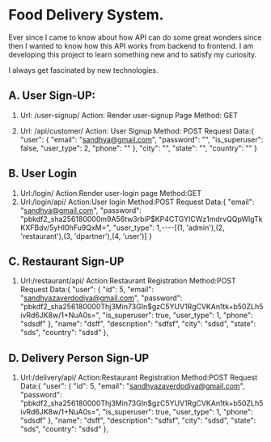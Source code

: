 # Food Delivery System.
Ever since I came to know about how API can do some great wonders since then I wanted to know how this API works from backend to frontend.
I am developing this project to learn something new and to satisfy my curiosity.

I always get fascinated by new technologies.



A. User Sign-UP:
-------------------
1.  Url: /user-signup/
    Action: Render user-signup Page
    Method: GET
    
2.  Url: /api/customer/
    Action: User Signup
    Method: POST
    Request Data:{
    "user": {
        "email": "sandhya@gmail.com",
        "password": "",
        "is_superuser": false,
        "user_type": 2,
        "phone": ""
    },
    "city": "",
    "state": "",
    "country": ""
}
	
B. User Login
-------------------
1. Url:/login/
   Action:Render user-login page
   Method:GET
2. Url:/login/api/
   Action:User login
   Method:POST
   Request Data:{
   "email": "sandhya@gmail.com",
   "password": "pbkdf2_sha256$180000$m9A56tw3rbiP$KP4CTGYICWz1mdrvQQpWlgTkKXFBdv/5yHI0hFu9QxM=",
   "user_type": 1,----[(1, 'admin'),(2, 'restaurant'),(3, 'dpartner'),(4, 'user')]
   }
   
   
C. Restaurant Sign-UP
-------------------
1. Url:/restaurant/api/
   Action:Restaurant Registration
   Method:POST
   Request Data:{
        "user": {
            "id": 5,
            "email": "sandhyazaverdodiya@gmail.com",
            "password": "pbkdf2_sha256$180000$Thj3Min73GIn$gzC5YUV1RgCVKAn1tk+b50ZLh5ivRd6JK8w/1+NuA0s=",
            "is_superuser": true,
            "user_type": 1,
            "phone": "sdsdf"
        },
        "name": "dsff",
        "description": "sdfsf",
        "city": "sdsd",
        "state": "sds",
        "country": "sdsd"
    },
	
D. Delivery Person Sign-UP
-------------------
1. Url:/delivery/api/
   Action:Restaurant Registration
   Method:POST
   Request Data:{
        "user": {
            "id": 5,
            "email": "sandhyazaverdodiya@gmail.com",
            "password": "pbkdf2_sha256$180000$Thj3Min73GIn$gzC5YUV1RgCVKAn1tk+b50ZLh5ivRd6JK8w/1+NuA0s=",
            "is_superuser": true,
            "user_type": 1,
            "phone": "sdsdf"
        },
        "name": "dsff",
        "description": "sdfsf",
        "city": "sdsd",
        "state": "sds",
        "country": "sdsd"
    },
